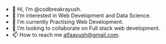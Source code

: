 - 👋 Hi, I’m @codbreakrayush.
- 👀 I’m interested in Web Development and Data Science.
- 🌱 I’m currently Practising Web Development.
- 💞️ I’m looking to collaborate on Full stack web development.
- 📫 How to reach me alfaayush@gmail.com.

<!---
codbreakrayush/codbreakrayush is a ✨ special ✨ repository because its `README.md` (this file) appears on your GitHub profile.
You can click the Preview link to take a look at your changes.
--->

